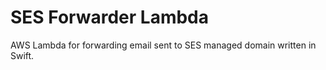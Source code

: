 # SES Forwarder Lambda

AWS Lambda for forwarding email sent to SES managed domain written in Swift. 

